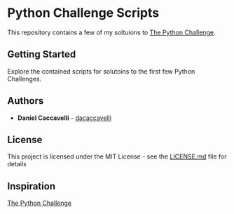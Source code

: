# Python Challenge Scripts

This repository contains a few of my soltuions to [The Python Challenge](http://www.pythonchallenge.com/).

## Getting Started

Explore the contained scripts for solutoins to the first few Python Challenges.

## Authors

* **Daniel Caccavelli** - [dacaccavelli](https://github.com/dacaccavelli)


## License

This project is licensed under the MIT License - see the [LICENSE.md](LICENSE.md) file for details

## Inspiration

[The Python Challenge](http://www.pythonchallenge.com/)
